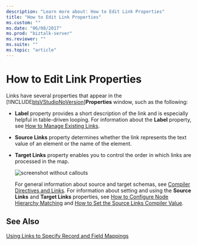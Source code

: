 ```yaml
---
description: "Learn more about: How to Edit Link Properties"
title: "How to Edit Link Properties"
ms.custom: ""
ms.date: "06/08/2017"
ms.prod: "biztalk-server"
ms.reviewer: ""
ms.suite: ""
ms.topic: "article"
---
```

# How to Edit Link Properties
Links have several properties that appear in the [!INCLUDE[btsVStudioNoVersion](../includes/btsvstudionoversion-md.md)]**Properties** window, such as the following:  
  
- **Label** property provides a short description of the link and is especially helpful in table-driven looping. For information about the **Label** property, see [How to Manage Existing Links](../core/how-to-manage-existing-links.md).  
  
- **Source Links** property determines whether the link represents the text value of an element or the name of the element.  
  
- **Target Links** property enables you to control the order in which links are processed in the map.  
  
  ![screenshot without callouts](../core/media/properties-grid.gif "Properties_Grid")  
  
  For general information about source and target schemas, see [Compiler Directives and Links](../core/compiler-directives-and-links.md). For information about setting and using the **Source Links** and **Target Links** properties, see [How to Configure Node Hierarchy Matching](../core/how-to-configure-node-hierarchy-matching.md) and [How to Set the Source Links Compiler Value](../core/how-to-set-the-source-links-compiler-value.md).  
  
## See Also  
 [Using Links to Specify Record and Field Mappings](../core/using-links-to-specify-record-and-field-mappings.md)
